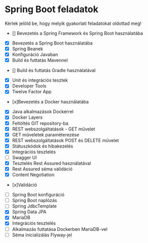# Spring Boot feladatok

Kérlek jelöld be, hogy melyik gyakorlati feladatokat oldottad meg!

* [] Bevezetés a Spring Framework és Spring Boot használatába
* [x] Bevezetés a Spring Boot használatába
* [X] Spring Beanek
* [x] Konfiguráció Javaban
* [x] Build és futtatás Mavennel
* [] Build és futtatás Gradle használatával
* [x] Unit és integrációs tesztek
* [x] Developer Tools
* [x] Twelve Factor App
* [x]Bevezetés a Docker használatába
* [x] Java alkalmazások Dockerrel
* [x] Docker Layers
* [x] Feltöltés GIT repository-ba
* [x] REST webszolgáltatások - GET művelet
* [x] GET műveletek paraméterezése
* [x] REST webszolgáltatások POST és DELETE művelet
* [x] Státuszkódok és hibakezelés
* [x] Integrációs tesztelés
* [ ] Swagger UI
* [x] Tesztelés Rest Assured használatával
* [x] Rest Assured séma validáció
* [x] Content Negotiation
* [x]Validáció
* [ ] Spring Boot konfiguráció
* [ ] Spring Boot naplózás
* [ ] Spring JdbcTemplate
* [x] Spring Data JPA
* [x] MariaDB
* [x] Integrációs tesztelés
* [ ] Alkalmazás futtatása Dockerben MariaDB-vel
* [ ] Séma inicializálás Flyway-jel
